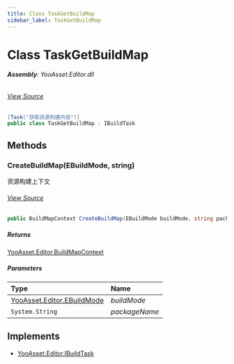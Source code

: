 ```yaml
---
title: Class TaskGetBuildMap
sidebar_label: TaskGetBuildMap
---
```

# Class TaskGetBuildMap


###### **Assembly**: YooAsset.Editor.dll
###### [View Source](https://github.com/tuyoogame/YooAsset/blob/main/Assets/YooAsset/Editor/AssetBundleBuilder/BuildTasks/TaskGetBuildMap.cs#L10)
```csharp title="Declaration"
[Task("获取资源构建内容")]
public class TaskGetBuildMap : IBuildTask
```
## Methods
### CreateBuildMap(EBuildMode, string)
资源构建上下文
###### [View Source](https://github.com/tuyoogame/YooAsset/blob/main/Assets/YooAsset/Editor/AssetBundleBuilder/BuildTasks/TaskGetBuildMap.cs#L27)
```csharp title="Declaration"
public BuildMapContext CreateBuildMap(EBuildMode buildMode, string packageName)
```

##### Returns

[YooAsset.Editor.BuildMapContext](../YooAsset.Editor/BuildMapContext.md)

##### Parameters

| Type | Name |
|:--- |:--- |
| [YooAsset.Editor.EBuildMode](../YooAsset.Editor/EBuildMode.md) | *buildMode* |
| `System.String` | *packageName* |


## Implements

* [YooAsset.Editor.IBuildTask](../YooAsset.Editor/IBuildTask.md)
